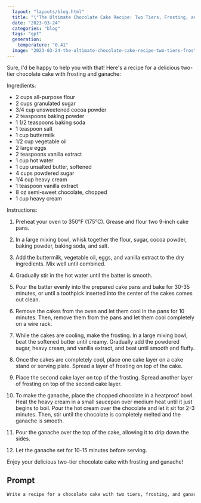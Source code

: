 ```yaml
---
  layout: "layouts/blog.html"
  title: "\"The Ultimate Chocolate Cake Recipe: Two Tiers, Frosting, and Ganache\""
  date: "2023-03-24"
  categories: "blog"
  tags: "gpt"
  generation: 
    temperature: "0.41"
  image: "2023-03-24-the-ultimate-chocolate-cake-recipe-two-tiers-frosting-and-ganache.webp"
---
```

Sure, I'd be happy to help you with that! Here's a recipe for a delicious two-tier chocolate cake with frosting and ganache:

Ingredients:
- 2 cups all-purpose flour
- 2 cups granulated sugar
- 3/4 cup unsweetened cocoa powder
- 2 teaspoons baking powder
- 1 1/2 teaspoons baking soda
- 1 teaspoon salt
- 1 cup buttermilk
- 1/2 cup vegetable oil
- 2 large eggs
- 2 teaspoons vanilla extract
- 1 cup hot water
- 1 cup unsalted butter, softened
- 4 cups powdered sugar
- 1/4 cup heavy cream
- 1 teaspoon vanilla extract
- 8 oz semi-sweet chocolate, chopped
- 1 cup heavy cream

Instructions:

1. Preheat your oven to 350°F (175°C). Grease and flour two 9-inch cake pans.

2. In a large mixing bowl, whisk together the flour, sugar, cocoa powder, baking powder, baking soda, and salt.

3. Add the buttermilk, vegetable oil, eggs, and vanilla extract to the dry ingredients. Mix well until combined.

4. Gradually stir in the hot water until the batter is smooth.

5. Pour the batter evenly into the prepared cake pans and bake for 30-35 minutes, or until a toothpick inserted into the center of the cakes comes out clean.

6. Remove the cakes from the oven and let them cool in the pans for 10 minutes. Then, remove them from the pans and let them cool completely on a wire rack.

7. While the cakes are cooling, make the frosting. In a large mixing bowl, beat the softened butter until creamy. Gradually add the powdered sugar, heavy cream, and vanilla extract, and beat until smooth and fluffy.

8. Once the cakes are completely cool, place one cake layer on a cake stand or serving plate. Spread a layer of frosting on top of the cake.

9. Place the second cake layer on top of the frosting. Spread another layer of frosting on top of the second cake layer.

10. To make the ganache, place the chopped chocolate in a heatproof bowl. Heat the heavy cream in a small saucepan over medium heat until it just begins to boil. Pour the hot cream over the chocolate and let it sit for 2-3 minutes. Then, stir until the chocolate is completely melted and the ganache is smooth.

11. Pour the ganache over the top of the cake, allowing it to drip down the sides.

12. Let the ganache set for 10-15 minutes before serving.

Enjoy your delicious two-tier chocolate cake with frosting and ganache!


## Prompt
```markdown
Write a recipe for a chocolate cake with two tiers, frosting, and ganash
```
